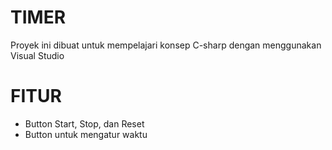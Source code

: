 # TIMER
Proyek ini dibuat untuk mempelajari konsep C-sharp dengan menggunakan Visual Studio

# FITUR
- Button Start, Stop, dan Reset
- Button untuk mengatur waktu
